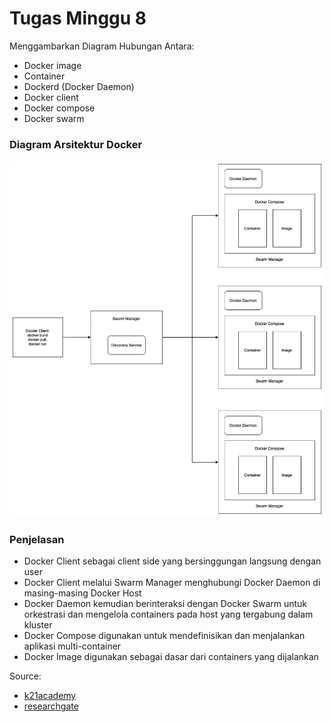 # Tugas Minggu 8

Menggambarkan Diagram Hubungan Antara:

- Docker image
- Container
- Dockerd (Docker Daemon)
- Docker client
- Docker compose
- Docker swarm

### Diagram Arsitektur Docker

![docker](../3-docker.png)

### Penjelasan

- Docker Client sebagai client side yang bersinggungan langsung dengan user
- Docker Client melalui Swarm Manager menghubungi Docker Daemon di masing-masing Docker Host
- Docker Daemon kemudian berinteraksi dengan Docker Swarm untuk orkestrasi dan mengelola containers pada host yang tergabung dalam kluster
- Docker Compose digunakan untuk mendefinisikan dan menjalankan aplikasi multi-container
- Docker Image digunakan sebagai dasar dari containers yang dijalankan

Source:

- [k21academy](https://k21academy.com/docker-kubernetes/docker-swarm/)
- [researchgate](https://www.researchgate.net/figure/High-level-overview-of-Docker-architecture_fig1_308050257)
